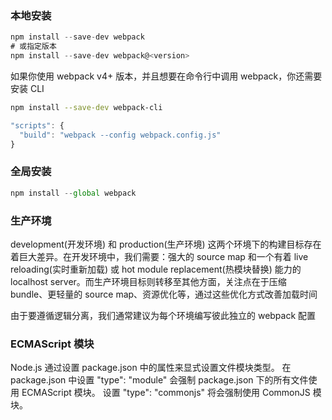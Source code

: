 ### 本地安装

```js
npm install --save-dev webpack
# 或指定版本
npm install --save-dev webpack@<version>
```

如果你使用 webpack v4+ 版本，并且想要在命令行中调用 webpack，你还需要安装 CLI

```bash
npm install --save-dev webpack-cli
```

```js
"scripts": {
  "build": "webpack --config webpack.config.js"
}
```

### 全局安装

```js
npm install --global webpack
```

### 生产环境

development(开发环境) 和 production(生产环境) 这两个环境下的构建目标存在着巨大差异。在开发环境中，我们需要：强大的 source map 和一个有着 live reloading(实时重新加载) 或 hot module replacement(热模块替换) 能力的 localhost server。而生产环境目标则转移至其他方面，关注点在于压缩 bundle、更轻量的 source map、资源优化等，通过这些优化方式改善加载时间

由于要遵循逻辑分离，我们通常建议为每个环境编写彼此独立的 webpack 配置

### ECMAScript 模块

Node.js 通过设置 package.json 中的属性来显式设置文件模块类型。 在 package.json 中设置 "type": "module" 会强制 package.json 下的所有文件使用 ECMAScript 模块。 设置 "type": "commonjs" 将会强制使用 CommonJS 模块。

